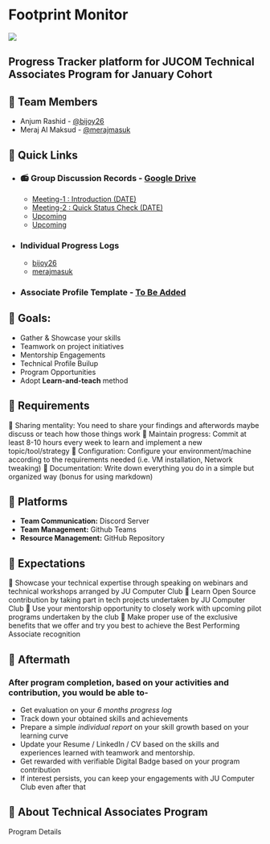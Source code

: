 # Footprint Monitor
<img src="#">

## Progress Tracker platform for **JUCOM Technical Associates Program** for **January Cohort**

## 🎯 Team Members 

- Anjum Rashid - [@bijoy26](https://www.github.com/bijoy26) 
- Meraj Al Maksud - [@merajmasuk](https://www.github.com/merajmasuk) 

## 🎯 Quick Links
- ### 📻 Group Discussion Records - [Google Drive]()
    - [Meeting-1 : Introduction (DATE)](https://drive.google.com/file/d/19WsHy81XhaqlGanaXUhymXkBuuHWGiae/view?usp=sharing)
    - [Meeting-2 : Quick Status Check (DATE)](#)
    - [Upcoming](#)
    - [Upcoming](#)

- ### Individual Progress Logs 
    - [bijoy26](#)
    - [merajmasuk](#)
    
- ### Associate Profile Template - [To Be Added](#)


## 🎯 Goals:
- Gather & Showcase your skills
- Teamwork on project initiatives
- Mentorship Engagements
- Technical Profile Builup
- Program Opportunities
- Adopt **Learn-and-teach** method 


## 🎯 Requirements
:small_blue_diamond: Sharing mentality: You need to share your findings and afterwords maybe discuss or teach how those things work
:small_blue_diamond: Maintain progress: Commit at least 8-10 hours every week to learn and implement a new topic/tool/strategy
:small_blue_diamond: Configuration: Configure your environment/machine according to the requirements needed (i.e. VM installation, Network tweaking)
:small_blue_diamond: Documentation: Write down everything you do in a simple but organized way (bonus for using markdown)


## 🎯 Platforms
- **Team Communication:** Discord Server
- **Team Management:** Github Teams
- **Resource Management:** GitHub Repository


## 🎯 Expectations
:small_orange_diamond: Showcase your technical expertise through speaking on webinars and technical workshops arranged by JU Computer Club
:small_orange_diamond: Learn Open Source contribution by taking part in tech projects undertaken by JU Computer Club
:small_orange_diamond: Use your mentorship opportunity to closely work with upcoming pilot programs undertaken by the club
:small_orange_diamond: Make proper use of the exclusive benefits that we offer and try you best to achieve the Best Performing Associate recognition

## 🎯 Aftermath
### After program completion, based on your activities and contribution, you would be able to-
- Get evaluation on your *6 months progress log* 
- Track down your obtained skills and achievements
- Prepare a simple *individual report* on your skill growth based on your learning curve
- Update your Resume / LinkedIn / CV based on the skills and experiences learned with teamwork and mentorship.
- Get rewarded with verifiable Digital Badge based on your program contribution
- If interest persists, you can keep your engagements with JU Computer Club even after that

## 🎯 About Technical Associates Program
Program Details

